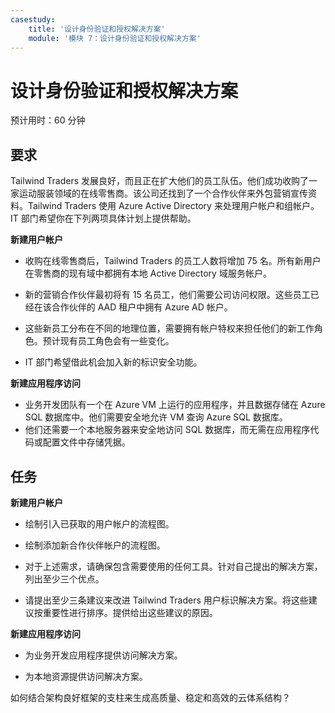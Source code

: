 ```yaml
---
casestudy:
    title: '设计身份验证和授权解决方案'
    module: '模块 7：设计身份验证和授权解决方案'
---
```



# 设计身份验证和授权解决方案

预计用时：60 分钟

## 要求

Tailwind Traders 发展良好，而且正在扩大他们的员工队伍。他们成功收购了一家运动服装领域的在线零售商。该公司还找到了一个合作伙伴来外包营销宣传资料。Tailwind Traders 使用 Azure Active Directory 来处理用户帐户和组帐户。IT 部门希望你在下列两项具体计划上提供帮助。 

**新建用户帐户**

  * 收购在线零售商后，Tailwind Traders 的员工人数将增加 75 名。所有新用户在零售商的现有域中都拥有本地 Active Directory 域服务帐户。

  * 新的营销合作伙伴最初将有 15 名员工，他们需要公司访问权限。这些员工已经在该合作伙伴的 AAD 租户中拥有 Azure AD 帐户。 

  * 这些新员工分布在不同的地理位置，需要拥有帐户特权来担任他们的新工作角色。预计现有员工角色会有一些变化。 

  * IT 部门希望借此机会加入新的标识安全功能。 

**新建应用程序访问**

  * 业务开发团队有一个在 Azure VM 上运行的应用程序，并且数据存储在 Azure SQL 数据库中。他们需要安全地允许 VM 查询 Azure SQL 数据库。 
  * 他们还需要一个本地服务器来安全地访问 SQL 数据库，而无需在应用程序代码或配置文件中存储凭据。

## 任务

**新建用户帐户**

  * 绘制引入已获取的用户帐户的流程图。

  * 绘制添加新合作伙伴帐户的流程图。 

  * 对于上述需求，请确保包含需要使用的任何工具。针对自己提出的解决方案，列出至少三个优点。 

* 请提出至少三条建议来改进 Tailwind Traders 用户标识解决方案。将这些建议按重要性进行排序。提供给出这些建议的原因。 

**新建应用程序访问**

  * 为业务开发应用程序提供访问解决方案。

  * 为本地资源提供访问解决方案。

如何结合架构良好框架的支柱来生成高质量、稳定和高效的云体系结构？
